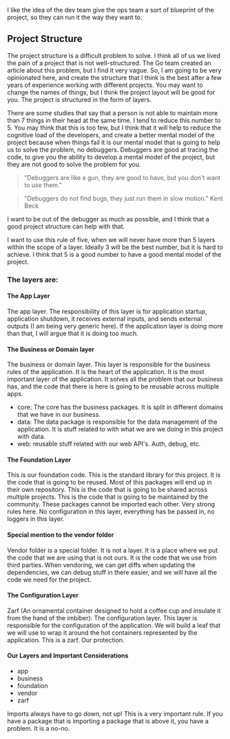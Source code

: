 I like the idea of the dev team give the ops team a sort of blueprint of the project,
so they can run it the way they want to.

## Project Structure

The project structure is a difficult problem to solve. I think all of us we lived the pain of a
project that is not well-structured. The Go team created an article about this problem, but I find it
very vague. So, I am going to be very opinionated here, and create the structure that I think is the best
after a few years of experience working with different projects. You may want to change the names of things,
but I think the project layout will be good for you. The project is structured in the form of layers.

There are some studies that say that a person is not able to maintain more than 7 things in their head at the same time.
I tend to reduce this number to 5. You may think that this is too few, but I think that it will help to reduce the
cognitive load of the developers, and create a better mental model of the project because when things fail it is
our mental model that is going to help us to solve the problem, no debuggers. Debuggers are good at tracing the code,
to give you the ability to develop a mental model of the project, but they are not good to solve the problem for you.
> "Debuggers are like a gun, they are good to have, but you don't want to use them."

> "Debuggers do not find bugs, they just run them in slow motion."
> Kent Beck

I want to be out of the debugger as much as possible, and I think that a good project structure can help with that.

I want to use this rule of five, when we will never have more than 5 layers within the scope of a layer. Ideally
3 will be the best number, but it is hard to achieve. I think that 5 is a good number to have a good mental model of the
project.

### The layers are:

#### The App Layer
The app layer. The responsibility of this layer is for application startup, application shutdown, it receives external
inputs, and sends external outputs (I am being very generic here). If the application layer is doing more than that,
I will argue that it is doing too much.

#### The Business or Domain layer
The business or domain layer. This layer is responsible for the business rules of the application. It is the heart of the
application. It is the most important layer of the application. It solves all the problem that our business has, and the
code that there is here is going to be reusable across multiple apps.
* core: The core has the business packages. It is split in different domains that we have in our business.
* data: The data package is responsible for the data management of the application. It is stuff related to with what we
are we doing in this project with data.
* web: reusable stuff related with our web API's. Auth, debug, etc.
#### The Foundation Layer
This is our foundation code. This is the standard library for this project. It is the code that is going to be reused.
Most of this packages will end up in their own repository. This is the code that is going to be shared across multiple
projects. This is the code that is going to be maintained by the community. These packages cannot be imported each other.
Very strong rules here. No configuration in this layer, everything has be passed in, no loggers in this layer.

#### Special mention to the vendor folder
Vendor folder is a special folder. It is not a layer. It is a place where we put the code that we are using that is not
ours. It is the code that we use from third parties. When vendoring, we can get diffs when updating the dependencies, we
can debug stuff in there easier, and we will have all the code we need for the project.

#### The Configuration Layer
Zarf (An ornamental container designed to hold a coffee cup and insulate it from the hand of the imbiber):
The configuration layer. This layer is responsible for the configuration of the application. We will build a leaf
that we will use to wrap it around the hot containers represented by the application. This is a zarf. Our protection. 

#### Our Layers and Important Considerations
* app
* business
* foundation
* vendor
* zarf

Imports always have to go down, not up! This is a very important rule. If you have a package that is importing a package
that is above it, you have a problem. It is a no-no. 